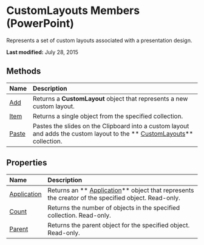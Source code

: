 
# CustomLayouts Members (PowerPoint)
Represents a set of custom layouts associated with a presentation design.

 **Last modified:** July 28, 2015


## Methods



|**Name**|**Description**|
|:-----|:-----|
| [Add](d22dc23a-cb03-ab32-fd27-e360377369a9.md)|Returns a  **CustomLayout** object that represents a new custom layout.|
| [Item](1b88423a-0dc4-d45e-fe54-ee6ab6acfc62.md)|Returns a single object from the specified collection.|
| [Paste](d4fcd2db-3d6b-0c59-6ea3-f9aadf90ed04.md)|Pastes the slides on the Clipboard into a custom layout and adds the custom layout to the  ** [CustomLayouts](9ce682fb-545c-55cb-e9ac-3475f7556af1.md)** collection.|

## Properties



|**Name**|**Description**|
|:-----|:-----|
| [Application](56cea099-6d63-c0f7-6af2-c74a649ecb83.md)|Returns an  ** [Application](978c2b99-4271-b953-4283-73b5f3d96f41.md)** object that represents the creator of the specified object. Read-only.|
| [Count](9267940e-244b-6f22-a517-2ec5728f40fa.md)|Returns the number of objects in the specified collection. Read-only.|
| [Parent](90d228bc-edc3-2911-3629-892843970746.md)|Returns the parent object for the specified object. Read-only.|
